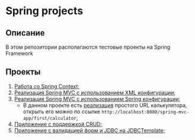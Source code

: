 # Spring projects

## Описание

В этом репозитории располагаются тестовые проекты на Spring Framework

## Проекты

1. [Работа со Spring Context;](https://github.com/Niatomi/spring-app/tree/master/spring-context)
2. [Реализация Spring MVC с использованием XML конфигурации;](https://github.com/Niatomi/spring-app/tree/master/springMVCXML)
3. [Реализация Spring MVC с использованием Spring конфигурации;](https://github.com/Niatomi/spring-app/tree/master/spring-mvc-app)
    * В данном проекте есть [реализация](https://github.com/Niatomi/spring-app/blob/master/spring-mvc-app/src/main/java/ru/niatomi/springcourse/controllers/Calculator.java) простого URL калькулятора, открыть его можно по ссылке `http://localhost:8080/spring-mvc-app/first/calculator`;
4. [Приложение с поддержкой CRUD;](https://github.com/Niatomi/spring-app/tree/master/spring-crud-app)
5. [Приложение с валидацией форм и JDBC на JDBCTemplate;](https://github.com/Niatomi/spring-app/tree/master/spring-forms-validation)
